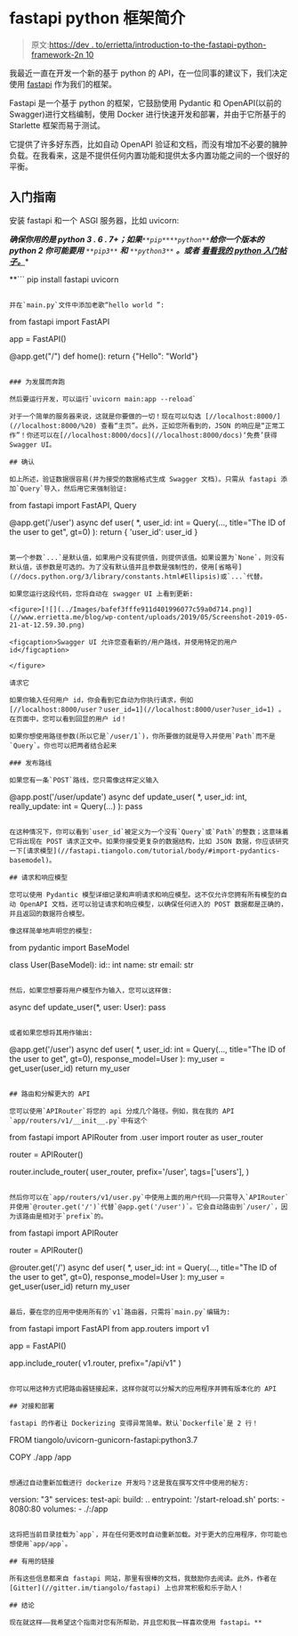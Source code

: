 # fastapi python 框架简介

> 原文:[https://dev . to/errietta/introduction-to-the-fastapi-python-framework-2n 10](https://dev.to/errietta/introduction-to-the-fastapi-python-framework-2n10)

我最近一直在开发一个新的基于 python 的 API，在一位同事的建议下，我们决定使用 [fastapi](//fastapi.tiangolo.com/features/) 作为我们的框架。

Fastapi 是一个基于 python 的框架，它鼓励使用 Pydantic 和 OpenAPI(以前的 Swagger)进行文档编制，使用 Docker 进行快速开发和部署，并由于它所基于的 Starlette 框架而易于测试。

它提供了许多好东西，比如自动 OpenAPI 验证和文档，而没有增加不必要的臃肿负载。在我看来，这是不提供任何内置功能和提供太多内置功能之间的一个很好的平衡。

## 入门指南

安装 fastapi 和一个 ASGI 服务器，比如 uvicorn:

***确保你用的是 python 3 . 6 . 7+；如果**`**pip**`**`**python**`**给你一个版本的 python 2 你可能要用** `**pip3**` **和** `**python3**` **。或者** [**看看我的 python 入门帖子。**](//www.errietta.me/blog/installing-getting-started-python/)**

 **```
pip install fastapi uvicorn
```

并在`main.py`文件中添加老歌“hello world ”:

```
from fastapi import FastAPI

app = FastAPI()

@app.get("/")
def home():
    return {"Hello": "World"} 
```

### 为发展而奔跑

然后要运行开发，可以运行`uvicorn main:app --reload`

对于一个简单的服务器来说，这就是你要做的一切！现在可以勾选 [//localhost:8000/](//localhost:8000/%20) 查看“主页”。此外，正如您所看到的，JSON 的响应是“正常工作”！你还可以在[//localhost:8000/docs](//localhost:8000/docs)‘免费’获得 Swagger UI。

## 确认

如上所述，验证数据很容易(并为接受的数据格式生成 Swagger 文档)。只需从 fastapi 添加`Query`导入，然后用它来强制验证:

```
from fastapi import FastAPI, Query

@app.get('/user')
async def user(
    *,
    user_id: int = Query(..., title="The ID of the user to get", gt=0)
):
  return { 'user_id': user_id }
```

第一个参数`...`是默认值，如果用户没有提供值，则提供该值。如果设置为`None`，则没有默认值，该参数是可选的。为了没有默认值并且参数是强制性的，使用[省略号](//docs.python.org/3/library/constants.html#Ellipsis)或`...`代替。

如果您运行这段代码，您将自动在 swagger UI 上看到更新:

<figure>[![](../Images/bafef3fffe911d401996077c59a0d714.png)](//www.errietta.me/blog/wp-content/uploads/2019/05/Screenshot-2019-05-21-at-12.59.30.png) 

<figcaption>Swagger UI 允许您查看新的/用户路线，并使用特定的用户 id</figcaption>

</figure>

请求它

如果你输入任何用户 id，你会看到它自动为你执行请求，例如 [//localhost:8000/user？user_id=1](//localhost:8000/user?user_id=1) 。在页面中，您可以看到回显的用户 id！

如果你想使用路径参数(所以它是`/user/1`)，你所要做的就是导入并使用`Path`而不是`Query`。你也可以把两者结合起来

### 发布路线

如果您有一条`POST`路线，您只需像这样定义输入

```
@app.post('/user/update')
async def update_user(
    *,
    user_id: int,
    really_update: int = Query(...)
):
    pass
```

在这种情况下，你可以看到`user_id`被定义为一个没有`Query`或`Path`的整数；这意味着它将出现在 POST 请求正文中。如果你接受更复杂的数据结构，比如 JSON 数据，你应该研究一下[请求模型](//fastapi.tiangolo.com/tutorial/body/#import-pydantics-basemodel)。

## 请求和响应模型

您可以使用 Pydantic 模型详细记录和声明请求和响应模型。这不仅允许您拥有所有模型的自动 OpenAPI 文档，还可以验证请求和响应模型，以确保任何进入的 POST 数据都是正确的，并且返回的数据符合模型。

像这样简单地声明您的模型:

```
from pydantic import BaseModel

class User(BaseModel):
    id:: int
    name: str
    email: str
```

然后，如果您想要将用户模型作为输入，您可以这样做:

```
async def update_user(*, user: User):
    pass
```

或者如果您想将其用作输出:

```
@app.get('/user')
async def user(
    *,
    user_id: int = Query(..., title="The ID of the user to get", gt=0),
    response_model=User
):
  my_user = get_user(user_id)
  return my_user 
```

## 路由和分解更大的 API

您可以使用`APIRouter`将您的 api 分成几个路径。例如，我在我的 API `app/routers/v1/__init__.py`中有这个

```
from fastapi import APIRouter
from .user import router as user_router

router = APIRouter()

router.include_router(
    user_router,
    prefix='/user',
    tags=['users'],
) 
```

然后你可以在`app/routers/v1/user.py`中使用上面的用户代码——只需导入`APIRouter`并使用`@router.get('/')`代替`@app.get('/user')`。它会自动路由到`/user/`，因为该路由是相对于`prefix`的。

```
from fastapi import APIRouter

router = APIRouter()

@router.get('/')
async def user(
    *,
    user_id: int = Query(..., title="The ID of the user to get", gt=0),
    response_model=User
):
  my_user = get_user(user_id)
  return my_user 
```

最后，要在您的应用中使用所有的`v1`路由器，只需将`main.py`编辑为:

```
from fastapi import FastAPI
from app.routers import v1

app = FastAPI()

app.include_router(
    v1.router,
    prefix="/api/v1"
)
```

你可以用这种方式把路由器链接起来，这样你就可以分解大的应用程序并拥有版本化的 API

## 对接和部署

fastapi 的作者让 Dockerizing 变得异常简单。默认`Dockerfile`是 2 行！

```
FROM tiangolo/uvicorn-gunicorn-fastapi:python3.7

COPY ./app /app 
```

想通过自动重新加载进行 dockerize 开发吗？这是我在撰写文件中使用的秘方:

```
version: "3"
services:
  test-api:
    build: ..
    entrypoint: '/start-reload.sh'
    ports:
        - 8080:80
    volumes:
        - ./:/app 
```

这将把当前目录挂载为`app`，并在任何更改时自动重新加载。对于更大的应用程序，你可能也想使用`app/app`。

## 有用的链接

所有这些信息都来自 fastapi 网站，那里有很棒的文档，我鼓励你去阅读。此外，作者在 [Gitter](//gitter.im/tiangolo/fastapi) 上也非常积极和乐于助人！

## 结论

现在就这样——我希望这个指南对您有所帮助，并且您和我一样喜欢使用 fastapi。**